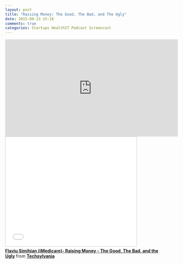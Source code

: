 ```yaml
---
layout: post
title: "Raising Money: The Good, The Bad, and The Ugly"
date: 2015-09-13 15:18
comments: true
categories: Startups HealthIT Podcast Screencast
---
```


<iframe width="560" height="315" src="https://www.youtube.com/embed/EfTYAy46ZQc" frameborder="0" allowfullscreen></iframe>

<iframe src="//www.slideshare.net/slideshow/embed_code/key/b4SHNixV2XSsSr" width="425" height="355" frameborder="0" marginwidth="0" marginheight="0" scrolling="no" style="border:1px solid #CCC; border-width:1px; margin-bottom:5px; max-width: 100%;" allowfullscreen> </iframe> <div style="margin-bottom:5px"> <strong> <a href="//www.slideshare.net/techsylvania/flaviu-simihian-i-medicare-raising-money-the-good-the-bad-and-the-ugly" title="Flaviu Simihian (iMedicare)- Raising Money - The Good, The Bad, and the Ugly" target="_blank">Flaviu Simihian (iMedicare)- Raising Money - The Good, The Bad, and the Ugly</a> </strong> from <strong><a href="//www.slideshare.net/techsylvania" target="_blank">Techsylvania </a></strong> </div>
